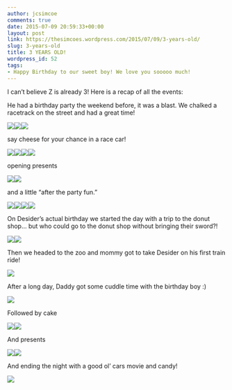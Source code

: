 ```yaml
---
author: jcsimcoe
comments: true
date: 2015-07-09 20:59:33+00:00
layout: post
link: https://thesimcoes.wordpress.com/2015/07/09/3-years-old/
slug: 3-years-old
title: 3 YEARS OLD!
wordpress_id: 52
tags:
- Happy Birthday to our sweet boy! We love you sooooo much!
---
```


I can’t believe Z is already 3! Here is a recap of all the events:

He had a birthday party the weekend before, it was a blast. We chalked a racetrack on the street and had a great time!

![](/public/assets/f297843de50585754c6386e43cd44a11/tumblr_inline_nr8nahrjcZ1qb8l8q_1280.jpg)![](/public/assets/65f0db59883b595e0f6966a269a4e11c/tumblr_inline_nr8n777s9a1qb8l8q_1280.jpg)![](/public/assets/092b199bffc47787fed442b9e8734fd5/tumblr_inline_nr8naxuPCZ1qb8l8q_1280.jpg)

say cheese for your chance in a race car!

![](/public/assets/331fe0d6bc48aabbd2660dae26bcc745/tumblr_inline_nr8n7ch4QQ1qb8l8q_1280.jpg)![](/public/assets/8f9582e8a89c715b15005aab27e3d783/tumblr_inline_nr8n7iCBUp1qb8l8q_1280.jpg)![](/public/assets/439a0e8c86c33654d4a3d1be8dbce465/tumblr_inline_nr8n7vEtng1qb8l8q_1280.jpg)![](/public/assets/9a69afde6f4234d0476813540fd4305a/tumblr_inline_nr8n87Spi91qb8l8q_1280.jpg)

opening presents

![](/public/assets/db67a081e173afe11671289d3e6bf248/tumblr_inline_nr8nbfEIzv1qb8l8q_1280.jpg)![](/public/assets/4eaacb47312f7d389ac7116f8f543067/tumblr_inline_nr8nc1f4Ss1qb8l8q_1280.jpg)

and a little “after the party fun.” 

![](/public/assets/a651c483f94e2015970db8cf0564b667/tumblr_inline_nr8nc9ucxa1qb8l8q_1280.jpg)![](/public/assets/e5aef1e7509f4878ec6da391f850fb5b/tumblr_inline_nr8ncgUEFQ1qb8l8q_1280.jpg)![](/public/assets/d7bc463b39e2203d9397ba8dc0beecd9/tumblr_inline_nr8ncs4v9U1qb8l8q_1280.jpg)![](/public/assets/a61c8f437d817b57179b37d650747c28/tumblr_inline_nr8ndcmOfR1qb8l8q_1280.jpg)

On Desider’s actual birthday we started the day with a trip to the donut shop… but who could go to the donut shop without bringing their sword?!

![](/public/assets/63c224b88aacbcbb119758747d977288/tumblr_inline_nr8nh55uhw1qb8l8q_1280.jpg)![](/public/assets/fb8658f82182a57ecee5f5eabde108a4/tumblr_inline_nr8nhbL2ng1qb8l8q_1280.jpg)

Then we headed to the zoo and mommy got to take Desider on his first train ride!

![](/public/assets/d34e5f0110a0c560ae4e39de0ab37ee8/tumblr_inline_nr8ni7eDtF1qb8l8q_1280.jpg)

After a long day, Daddy got some cuddle time with the birthday boy :)

![](/public/assets/2bf305b818edf9512bb6f1a176002c98/tumblr_inline_nr8nixpVRj1qb8l8q_1280.jpg)

Followed by cake

![](/public/assets/85912b0b2cda9655caf1dbe516996628/tumblr_inline_nr8njgpK6S1qb8l8q_1280.jpg)![](/public/assets/c5a0c0bb1e96d3e35fd821acda15aedb/tumblr_inline_nr8njtirF61qb8l8q_1280.jpg)

And presents

![](/public/assets/bac206b8490d1e09f94266595160a48b/tumblr_inline_nr8nkzNfjj1qb8l8q_1280.jpg)![](/public/assets/7d110d993b4ccff31882425693a024bf/tumblr_inline_nr8nlb0LVW1qb8l8q_1280.jpg)

And ending the night with a good ol’ cars movie and candy!

![](/public/assets/000fc4be3a2cf9b4704965dab6ee6ba8/tumblr_inline_nr8nlqgqFX1qb8l8q_1280.jpg)
